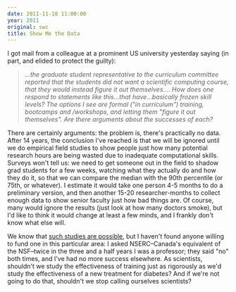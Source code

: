 ```yaml
---
date: 2011-11-18 11:00:00
year: 2011
original: swc
title: Show Me the Data
---
```

<p>I got mail from a colleague at a prominent US university yesterday saying (in part, and elided to protect the guilty):</p>
<blockquote><p><em>…the graduate student representative to the curriculum committee reported that the students did not want a scientific computing course, that they would instead figure it out themselves…. How does one respond to statements like this…that have…basically frozen skill levels? The options I see are formal ("in curriculum") training, bootcamps and /workshops, and letting them "figure it out themselves". Are there arguments about the successes of each?</em></p></blockquote>
<p>There are certainly arguments: the problem is, there's practically no data. After 14 years, the conclusion I've reached is that we will be ignored until we do empirical field studies to show people just how many potential research hours are being wasted due to inadequate computational skills. Surveys won't tell us: we need to get someone out in the field to shadow grad students for a few weeks, watching what they actually do and how they do it, so that we can compare the median with the 90th percentile (or 75th, or whatever). I estimate it would take one person 4-5 months to do a preliminary version, and then another 15-20 researcher-months to collect enough data to show senior faculty just how bad things are. Of course, many would ignore the results (just look at how many doctors smoke), but I'd like to think it would change at least a few minds, and I frankly don't know what else will.</p>
<p>We know that <a href="http://www.neverworkintheory.org/">such studies are possible</a>, but I haven't found anyone willing to fund one in this particular area: I asked NSERC–Canada's equivalent of the NSF–twice in the three and a half years I was a professor; they said "no" both times, and I've had no more success elsewhere. As scientists, shouldn't we study the effectiveness of training just as rigorously as we'd study the effectiveness of a new treatment for diabetes? And if we're not going to do that, shouldn't we stop calling ourselves scientists?</p>
